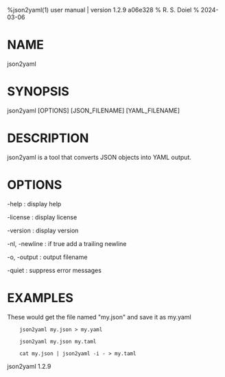 %json2yaml(1) user manual | version 1.2.9 a06e328
% R. S. Doiel
% 2024-03-06

# NAME

json2yaml

# SYNOPSIS

json2yaml [OPTIONS] [JSON_FILENAME] [YAML_FILENAME]

# DESCRIPTION

json2yaml is a tool that converts JSON objects into YAML output.

# OPTIONS

-help
: display help

-license
: display license

-version
: display version

-nl, -newline
: if true add a trailing newline

-o, -output
: output filename

-quiet
: suppress error messages


# EXAMPLES

These would get the file named "my.json" and save it as my.yaml

~~~
    json2yaml my.json > my.yaml

	json2yaml my.json my.taml

	cat my.json | json2yaml -i - > my.taml
~~~

json2yaml 1.2.9


